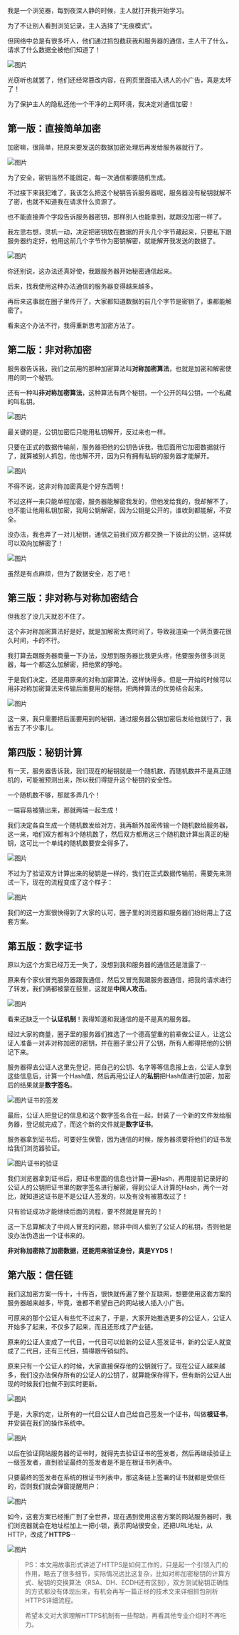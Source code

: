 我是一个浏览器，每到夜深人静的时候，主人就打开我开始学习。

为了不让别人看到浏览记录，主人选择了“无痕模式”。

但网络中总是有很多坏人，他们通过抓包截获我和服务器的通信，主人干了什么，请求了什么数据全被他们知道了！

![图片](image/640.webp)

光窃听也就罢了，他们还经常篡改内容，在网页里面插入诱人的小广告，真是太坏了！

为了保护主人的隐私还他一个干净的上网环境，我决定对通信加密！

## **第一版：直接简单加密**

加密嘛，很简单，把原来要发送的数据加密处理后再发给服务器就行了。

![图片](image/640-1639358996158329.webp)

为了安全，密钥当然不能固定，每一次通信都要随机生成。

不过接下来我犯难了，我该怎么把这个秘钥告诉服务器呢，服务器没有秘钥就解不了密，也就不知道我在请求什么资源了。

也不能直接弄个字段告诉服务器密钥，那样别人也能拿到，就跟没加密一样了。

我左思右想，灵机一动，决定把密钥放在数据的开头几个字节藏起来，只要私下跟服务器约定好，他用这前几个字节作为密钥解密，就能解开我发送的数据了。

![图片](image/640-1639358996158330.webp)

你还别说，这办法还真好使，我跟服务器开始秘密通信起来。

后来，找我使用这种办法通信的服务器变得越来越多。

再后来这事就在圈子里传开了，大家都知道数据的前几个字节是密钥了，谁都能解密了。

看来这个办法不行，我得重新思考加密方法了。

## **第二版：非对称加密**

服务器告诉我，我们之前用的那种加密算法叫**对称加密算法**，也就是加密和解密使用的同一个秘钥。

还有一种叫**非对称加密算法**，这种算法有两个秘钥，一个公开的叫公钥，一个私藏的叫私钥。

![图片](image/640-1639358996159331.webp)

最关键的是，公钥加密后只能用私钥解开，反过来也一样。

只要在正式的数据传输前，服务器把他的公钥告诉我，我后面用它加密数据就行了，就算被别人抓包，他也解不开，因为只有拥有私钥的服务器才能解开。

![图片](image/640-1639358996159332.webp)

不得不说，这非对称加密真是个好东西啊！

不过这样一来只能单程加密，服务器能解密我发的，但他发给我的，我却解不了，也不能让他用私钥加密，我用公钥解密，因为公钥是公开的，谁收到都能解，不安全。

没办法，我也弄了一对儿秘钥，通信之前我们双方都交换一下彼此的公钥，这样就可以双向加解密了！

![图片](image/640-1639358996159333.webp)

虽然是有点麻烦，但为了数据安全，忍了吧！

## **第三版：非对称与对称加密结合**

但我忍了没几天就忍不住了。

这个非对称加密算法好是好，就是加解密太费时间了，导致我渲染一个网页要花很久时间，卡的不行。

我打算去跟服务器商量一下办法，没想到服务器比我更头疼，他要服务很多浏览器，每一个都这么加解密，把他累的够呛。

于是我们决定，还是用原来的对称加密算法，这样快得多。但是一开始的时候可以用非对称加密算法来传输后面要用的秘钥，把两种算法的优势结合起来。

![图片](image/640-1639358996159334.webp)

这一来，我只需要把后面要用到的秘钥，通过服务器公钥加密后发给他就行了，我省去了不少事儿。

## **第四版：秘钥计算**

有一天，服务器告诉我，我们现在的秘钥就是一个随机数，而随机数并不是真正随机的，可能被预测出来，所以我们得提升这个秘钥的安全性。

一个随机数不够，那就多弄几个！

一端容易被猜出来，那就两端一起生成！

我们决定各自生成一个随机数发给对方，我再额外加密传输一个随机数给服务器，这一来，咱们双方都有3个随机数了，然后双方都用这三个随机数计算出真正的秘钥，这可比一个单纯的随机数要安全得多了。

![图片](image/640-1639358996159335.webp)

不过为了验证双方计算出来的秘钥是一样的，我们在正式数据传输前，需要先来测试一下，现在的流程变成了这个样子：

![图片](image/640-1639358996159336.webp)

我们的这一方案很快得到了大家的认可，圈子里的浏览器和服务器们纷纷用上了这套方案。

## **第五版：数字证书**

原以为这个方案已经万无一失了，没想到我和服务器的通信还是泄露了···

原来有个家伙冒充服务器跟我通信，然后又冒充我跟服务器通信，把我的请求进行了转发，我们俩都被蒙在鼓里，这就是**中间人攻击**。

![图片](image/640-1639358996159337.webp)

看来还缺乏一个**认证机制**！我得知道和我通信的是不是真的服务器。

经过大家的商量，圈子里的服务器们推选了一个德高望重的前辈做公证人，让这公证人准备一对非对称加密的密钥，并在圈子里公开了公钥，所有人都得把他的公钥记下来。

服务器得去公证人这里先登记，把自己的公钥、名字等等信息报上去，公证人拿到这些信息后，计算一个Hash值，然后再用公证人的**私钥**把Hash值进行加密，加密后的结果就是**数字签名**。

![图片](image/640-1639358996159338.webp)证书的签发

最后，公证人把登记的信息和这个数字签名合在一起，封装了一个新的文件发给服务器，登记就完成了，而这个新的文件就是**数字证书**。

服务器拿到证书后，可要好生保管，因为通信的时候，服务器须要将他们的证书发给我们浏览器验证。

![图片](image/640-1639358996159339.webp)证书的验证

我们浏览器拿到证书后，把证书里面的信息也计算一遍Hash，再用提前记录好的公证人的公钥把证书里的数字签名进行解密，得到公证人计算的Hash，两个一对比，就知道这证书是不是公证人签发的，以及有没有被篡改过了！

只有验证成功才能继续后面的流程，要不然就是冒充的！

这一下总算解决了中间人冒充的问题，除非中间人偷到了公证人的私钥，否则他是没办法伪造出一个证书来的。

**非对称加密除了加密数据，还能用来验证身份，真是YYDS！**

## **第六版：信任链**

我们这加密方案一传十，十传百，很快就传遍了整个互联网，想要使用这套方案的服务器越来越多，毕竟，谁都不希望自己的网站被人插入小广告。

可原来的那个公证人有些忙不过来了，于是，大家开始推选更多的公证人，公证人开始多了起来，不仅多了起来，而且还形成了产业链。

原来的公证人变成了一代目，一代目可以给新的公证人签发证书，新的公证人就变成了二代目，还有三代目，搞得跟传销似的。

原来只有一个公证人的时候，大家直接保存他的公钥就行了。现在公证人越来越多，我们没办法保存所有的公证人的公钥了，就算能保存得下，但有新的公证人出现的时候我们也做不到实时更新。

![图片](image/640-1639358996160340.webp)

于是，大家约定，让所有的一代目公证人自己给自己签发一个证书，叫做**根证书**，并安装在我们的操作系统中。

![图片](image/640-1639358996160341.webp)

以后在验证网站服务器的证书时，就得先去验证证书的签发者，然后再继续验证上一级签发者，直到验证最终的签发者是不是在根证书列表中。

只要最终的签发者在系统的根证书列表中，那这条链上签署的证书就都是受信任的，否则我们就会弹窗提醒用户：

![图片](image/640-1639358996160342.webp)

如今，这套方案已经推广到了全世界，现在遇到使用这套方案的网站服务器时，我们浏览器就会在地址栏加上一把小锁，表示网站很安全，还把URL地址，从HTTP，改成了**HTTPS**···

![图片](image/640-1639358996160343.webp)

> PS：本文用故事形式讲述了HTTPS是如何工作的，只是起一个引领入门的作用，略去了很多细节，实际情况远比这复杂，比如对称加密秘钥的计算方式、秘钥的交换算法（RSA、DH、ECDH还有区别），双方测试秘钥正确性的方式都没有体现出来，有机会再写一篇正经的技术文来详细抓包剖析HTTPS详细流程。
>
> 希望本文对大家理解HTTPS机制有一些帮助，再看其他专业介绍时不再吃力。